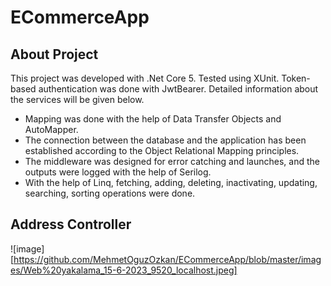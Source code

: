 # ECommerceApp

## About Project

This project was developed with .Net Core 5. Tested using XUnit. Token-based authentication was done with JwtBearer. Detailed information about the services will be given below.

- Mapping was done with the help of Data Transfer Objects and AutoMapper.
- The connection between the database and the application has been established according to the Object Relational Mapping principles.
- The middleware was designed for error catching and launches, and the outputs were logged with the help of Serilog.
- With the help of Linq, fetching, adding, deleting, inactivating, updating, searching, sorting operations were done.

## Address Controller

![image][https://github.com/MehmetOguzOzkan/ECommerceApp/blob/master/images/Web%20yakalama_15-6-2023_9520_localhost.jpeg]



